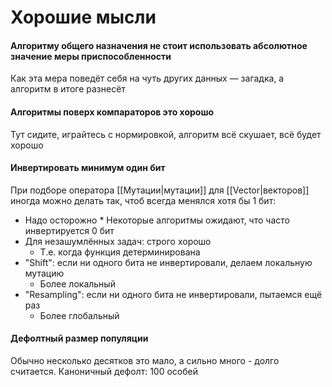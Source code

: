 # Хорошие мысли

#### Алгоритму общего назначения не стоит использовать абсолютное значение меры приспособленности

Как эта мера поведёт себя на чуть других данных — загадка, а алгоритм в итоге разнесёт

#### Алгоритмы поверх компараторов это хорошо

Тут сидите, играйтесь с нормировкой, алгоритм всё скушает, всё будет хорошо

#### Инвертировать минимум один бит

При подборе оператора [[Мутации|мутации]] для [[Vector|векторов]] иногда можно делать так, чтоб всегда менялся хотя бы 1 бит:
* Надо осторожно
			* Некоторые алгоритмы ожидают, что часто инвертируется 0 бит
* Для незашумлённых задач: строго хорошо
	* Т.е. когда функция детерминирована
* "Shift": если ни одного бита не инвертировали, делаем локальную мутацию
	* Более локальный
* "Resampling": если ни одного бита не инвертировали, пытаемся ещё раз
	* Более глобальный

#### Дефолтный размер популяции

Обычно несколько десятков это мало, а сильно много - долго считается. Каноничный дефолт: 100 особей